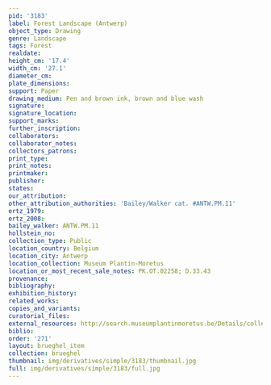 ```yaml
---
pid: '3183'
label: Forest Landscape (Antwerp)
object_type: Drawing
genre: Landscape
tags: Forest
realdate: 
height_cm: '17.4'
width_cm: '27.1'
diameter_cm: 
plate_dimensions: 
support: Paper
drawing_medium: Pen and brown ink, brown and blue wash
signature: 
signature_location: 
support_marks: 
further_inscription: 
collaborators: 
collaborator_notes: 
collectors_patrons: 
print_type: 
print_notes: 
printmaker: 
publisher: 
states: 
our_attribution: 
other_attribution_authorities: 'Bailey/Walker cat. #ANTW.PM.11'
ertz_1979: 
ertz_2008: 
bailey_walker: ANTW.PM.11
hollstein_no: 
collection_type: Public
location_country: Belgium
location_city: Antwerp
location_collection: Museum Plantin-Moretus
location_or_most_recent_sale_notes: PK.OT.02258; D.33.43
provenance: 
bibliography: 
exhibition_history: 
related_works: 
copies_and_variants: 
curatorial_files: 
external_resources: http://search.museumplantinmoretus.be/Details/collect/326018
biblio: 
order: '271'
layout: brueghel_item
collection: brueghel
thumbnail: img/derivatives/simple/3183/thumbnail.jpg
full: img/derivatives/simple/3183/full.jpg
---
```

